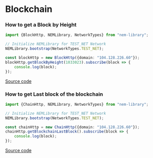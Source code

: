 # Blockchain

### How to get a Block by Height

```typescript
import {BlockHttp, NEMLibrary, NetworkTypes} from "nem-library";

// Initialize NEMLibrary for TEST_NET Network
NEMLibrary.bootstrap(NetworkTypes.TEST_NET);

const blockHttp = new BlockHttp({domain: "104.128.226.60"});
blockHttp.getBlockByHeight(1033023).subscribe(block => {
    console.log(block);
});
```
[Source code](https://github.com/aleixmorgadas/nem-library-examples/blob/master/howto/blockchain/How_to_get_a_Block_by_Height.ts)


### How to get Last block of the blockchain

```typescript
import {ChainHttp, NEMLibrary, NetworkTypes} from "nem-library";

// Initialize NEMLibrary for TEST_NET Network
NEMLibrary.bootstrap(NetworkTypes.TEST_NET);

const chainHttp = new ChainHttp({domain: "104.128.226.60"});
chainHttp.getBlockchainLastBlock().subscribe(block => {
    console.log(block);
});
```

[Source code](https://github.com/aleixmorgadas/nem-library-examples/blob/master/howto/blockchain/How_to_get_Last_block_of_the_blockchain.ts)




